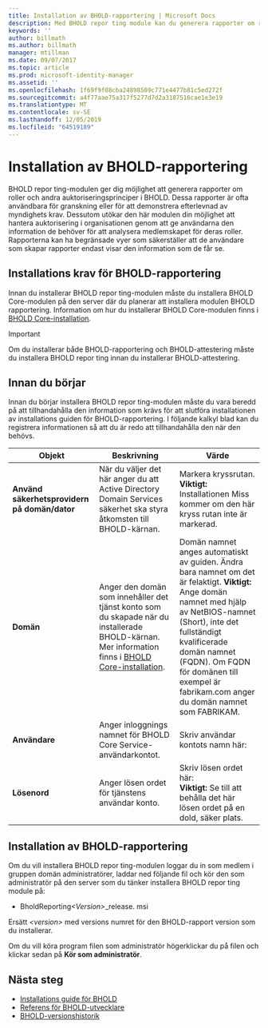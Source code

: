 ```yaml
---
title: Installation av BHOLD-rapportering | Microsoft Docs
description: Med BHOLD repor ting module kan du generera rapporter om roller och Auktoriseringsprinciper
keywords: ''
author: billmath
ms.author: billmath
manager: mtillman
ms.date: 09/07/2017
ms.topic: article
ms.prod: microsoft-identity-manager
ms.assetid: ''
ms.openlocfilehash: 1f69f9f08cba24898509c771e4477b81c5ed272f
ms.sourcegitcommit: a4f77aae75a317f5277d7d2a3187516cae1e3e19
ms.translationtype: MT
ms.contentlocale: sv-SE
ms.lasthandoff: 12/05/2019
ms.locfileid: "64519189"
---
```

# <a name="bhold-reporting-installation"></a>Installation av BHOLD-rapportering

BHOLD repor ting-modulen ger dig möjlighet att generera rapporter om roller och andra auktoriseringsprinciper i BHOLD. Dessa rapporter är ofta användbara för granskning eller för att demonstrera efterlevnad av myndighets krav. Dessutom utökar den här modulen din möjlighet att hantera auktorisering i organisationen genom att ge användarna den information de behöver för att analysera medlemskapet för deras roller. Rapporterna kan ha begränsade vyer som säkerställer att de användare som skapar rapporter endast visar den information som de får se.

## <a name="bhold-reporting-installation-requirements"></a>Installations krav för BHOLD-rapportering

Innan du installerar BHOLD repor ting-modulen måste du installera BHOLD Core-modulen på den server där du planerar att installera modulen BHOLD rapportering. Information om hur du installerar BHOLD Core-modulen finns i [BHOLD Core-installation](https://technet.microsoft.com/library/jj134095(v=ws.10).aspx).

> [!IMPORTANT]
> Om du installerar både BHOLD-rapportering och BHOLD-attestering måste du installera BHOLD repor ting innan du installerar BHOLD-attestering.

## <a name="before-you-begin"></a>Innan du börjar

Innan du börjar installera BHOLD repor ting-modulen måste du vara beredd på att tillhandahålla den information som krävs för att slutföra installationen av installations guiden för BHOLD-rapportering. I följande kalkyl blad kan du registrera informationen så att du är redo att tillhandahålla den när den behövs.

| **Objekt**                                    | **Beskrivning**                                                                                                                                                                                                           | **Värde**                                                                                                                                                                                                                                                                                                            |
|---------------------------------------------|---------------------------------------------------------------------------------------------------------------------------------------------------------------------------------------------------------------------------|----------------------------------------------------------------------------------------------------------------------------------------------------------------------------------------------------------------------------------------------------------------------------------------------------------------------|
| **Använd säkerhetsprovidern på domän/dator** | När du väljer det här anger du att Active Directory Domain Services säkerhet ska styra åtkomsten till BHOLD-kärnan.                                                                                                                | Markera kryssrutan. </br>**Viktigt:** Installationen Miss kommer om den här kryss rutan inte är markerad.                                                                                                                                                                                                                   |
| **Domän**                                  | Anger den domän som innehåller det tjänst konto som du skapade när du installerade BHOLD-kärnan. Mer information finns i [BHOLD Core-installation](https://technet.microsoft.com/library/jj134095(v=ws.10).aspx). | Domän namnet anges automatiskt av guiden. Ändra bara namnet om det är felaktigt. **Viktigt:** Ange domän namnet med hjälp av NetBIOS-namnet (Short), inte det fullständigt kvalificerade domän namnet (FQDN). Om FQDN för domänen till exempel är fabrikam.com anger du domän namnet som FABRIKAM. |
| **Användare**                                    | Anger inloggnings namnet för BHOLD Core Service-användarkontot.                                                                                                                                                          | Skriv användar kontots namn här:                                                                                                                                                                                                                                                                                    |
| **Lösenord**                                | Anger lösen ordet för tjänstens användar konto.                                                                                                                                                                       | Skriv lösen ordet här: </br>**Viktigt:** Se till att behålla det här lösen ordet på en dold, säker plats.                                                                                                                                                                                                                  |

## <a name="bhold-reporting-installation"></a>Installation av BHOLD-rapportering

Om du vill installera BHOLD repor ting-modulen loggar du in som medlem i gruppen domän administratörer, laddar ned följande fil och kör den som administratör på den server som du tänker installera BHOLD repor ting module på:

- BholdReporting<em>\<Version\></em>\_release. msi

Ersätt *\<version\>* med versions numret för den BHOLD-rapport version som du installerar.

Om du vill köra program filen som administratör högerklickar du på filen och klickar sedan på **Kör som administratör**.

## <a name="next-steps"></a>Nästa steg

- [Installations guide för BHOLD](bhold-installation-guide.md)
- [Referens för BHOLD-utvecklare](../reference/mim2016-bhold-developer-reference.md)
- [BHOLD-versionshistorik](../reference/version-bhold-history.md)
